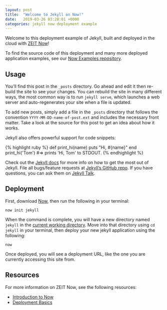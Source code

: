 ```yaml
---
layout: post
title:  "Welcome to Jekyll on Now!"
date:   2019-03-26 03:28:01 +0000
categories: jekyll now deployment example
---
```


Welcome to this deployment example of Jekyll, built and deployed in the cloud with [ZEIT Now](https://zeit.co/now)!

To find the source code of this deployment and many more deployed application examples, see our [Now Examples repository](https://github.com/zeit/now-examples).

## Usage
You’ll find this post in the `_posts` directory. Go ahead and edit it then re-build the site to see your changes. You can rebuild the site in many different ways, the most common way is to run `jekyll serve`, which launches a web server and auto-regenerates your site when a file is updated.

To add new posts, simply add a file in the `_posts` directory that follows the convention `YYYY-MM-DD-name-of-post.ext` and includes the necessary front matter. Take a look at the source for this post to get an idea about how it works.

Jekyll also offers powerful support for code snippets:

{% highlight ruby %}
def print_hi(name)
  puts "Hi, #{name}"
end
print_hi('Tom')
#=> prints 'Hi, Tom' to STDOUT.
{% endhighlight %}

Check out the [Jekyll docs][jekyll-docs] for more info on how to get the most out of Jekyll. File all bugs/feature requests at [Jekyll’s GitHub repo][jekyll-gh]. If you have questions, you can ask them on [Jekyll Talk][jekyll-talk].

## Deployment
First, download [Now](https://zeit.co/docs/v2/getting-started/installation), then run the following in your terminal:

```shell
now init jekyll
```

When the command is complete, you will have a new directory named `jekyll` in the [current working directory](https://en.wikipedia.org/wiki/Working_directory). Move into that directory using `cd jekyll` in your terminal, then deploy your new jekyll application using the following:

```shell
now
```

Once deployed, you will see a deployment URL, like the one you are currently accessing this site from.

## Resources
For more information on ZEIT Now, see the following resources:
- [Introduction to Now](https://zeit.co/docs)
- [Deployment Basics](https://zeit.co/docs/v2/deployments/basics)

[jekyll-docs]: https://jekyllrb.com/docs/home
[jekyll-gh]:   https://github.com/jekyll/jekyll
[jekyll-talk]: https://talk.jekyllrb.com/
